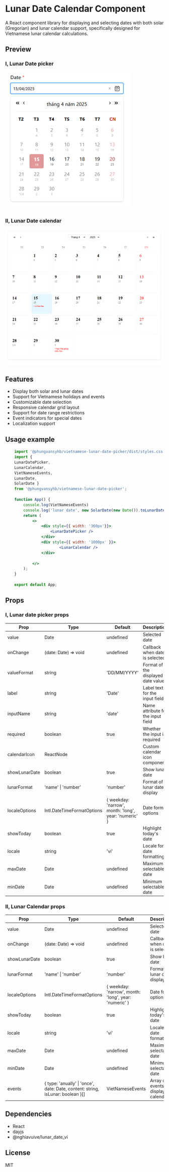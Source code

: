 # Lunar Date Calendar Component

A React component library for displaying and selecting dates with both solar (Gregorian) and lunar calendar support, specifically designed for Vietnamese lunar calendar calculations.

## Preview

### I, Lunar Date picker

![Lunar Date Picker](./src/icons/datepicker.png)


### II, Lunar Date calendar

![Lunar Date Calendar](./src/icons/calendar.png)


## Features
-   Display both solar and lunar dates
-   Support for Vietnamese holidays and events
-   Customizable date selection
-   Responsive calendar grid layout
-   Support for date range restrictions
-   Event indicators for special dates
-   Localization support

## Usage example 
```jsx
    import '@phungvansyhb/vietnamese-lunar-date-picker/dist/styles.css';
    import { 
    LunarDatePicker,
    LunarCalendar,
    VietNameseEvents,
    LunarDate,
    SolarDate } 
    from '@phungvansyhb/vietnamese-lunar-date-picker';

    function App() {
        console.log(VietNameseEvents)
        console.log('lunar date', new SolarDate(new Date()).toLunarDate())
        return (
            <>
                <div style={{ width: '360px'}}>
                    <LunarDatePicker />
                </div>
                <div style={{ width: '1000px' }}>
                        <LunarCalendar />
                </div>
            
            </>
        );
    }

    export default App;
```


## Props

### I, Lunar date picker props

| Prop | Type | Default | Description |
|------|------|---------|-------------|
| value | Date | undefined | Selected date |
| onChange | (date: Date) => void | undefined | Callback when date is selected |
| valueFormat | string | 'DD/MM/YYYY' | Format of the displayed date value |
| label | string | 'Date' | Label text for the input field |
| inputName | string | 'date' | Name attribute for the input field |
| required | boolean | true | Whether the input is required |
| calendarIcon | ReactNode | <CalendarIcon /> | Custom calendar icon component |
| showLunarDate | boolean | true | Show lunar date |
| lunarFormat | 'name' \| 'number' | 'number' | Format of lunar date display |
| localeOptions | Intl.DateTimeFormatOptions | { weekday: 'narrow', month: 'long', year: 'numeric' } | Date format options |
| showToday | boolean | true | Highlight today's date |
| locale | string | 'vi' | Locale for date formatting |
| maxDate | Date | undefined | Maximum selectable date |
| minDate | Date | undefined | Minimum selectable date |

### II, Lunar Calendar props 

| Prop | Type | Default | Description |
|------|------|---------|-------------|
| value | Date | undefined | Selected date |
| onChange | (date: Date) => void | undefined | Callback when date is selected |
| showLunarDate | boolean | true | Show lunar date |
| lunarFormat | 'name' \| 'number' | 'number' | Format of lunar date display |
| localeOptions | Intl.DateTimeFormatOptions | { weekday: 'narrow', month: 'long', year: 'numeric' } | Date format options |
| showToday | boolean | true | Highlight today's date |
| locale | string | 'vi' | Locale for date formatting |
| maxDate | Date | undefined | Maximum selectable date |
| minDate | Date | undefined | Minimum selectable date |
| events | { type: 'anually' \| 'once', date: Date, content: string, isLunar: boolean }[] | VietNameseEvents | Array of events to display on calendar |


## Dependencies

- React
- dayjs
- @nghiavuive/lunar_date_vi

## License

MIT
